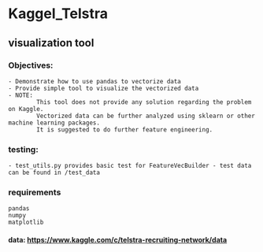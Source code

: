 # Kaggel_Telstra
## visualization tool
### Objectives:
    - Demonstrate how to use pandas to vectorize data
    - Provide simple tool to visualize the vectorized data
    - NOTE: 
            This tool does not provide any solution regarding the problem on Kaggle. 
            Vectorized data can be further analyzed using sklearn or other machine learning packages. 
            It is suggested to do further feature engineering. 
### testing:
    - test_utils.py provides basic test for FeatureVecBuilder - test data can be found in /test_data

### requirements 
    pandas
    numpy
    matplotlib
#### data: https://www.kaggle.com/c/telstra-recruiting-network/data

